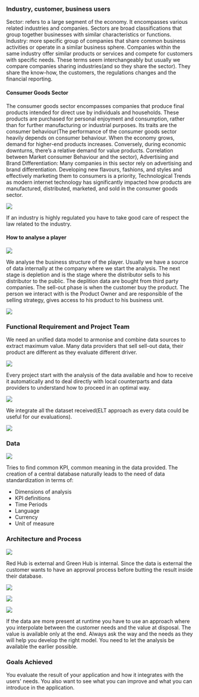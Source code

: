 ### Industry, customer, business users
Sector: refers to a large segment of the economy. It encompasses various related industries and companies. Sectors are broad classifications that group together businesses with similar characteristics or functions.
Industry: more specific group of companies that share common business activities or operate in a similar business sphere. Companies within the same industry offer similar products or services and compete for customers with specific needs.
These terms seem interchangeably but usually we compare companies sharing industries(and so they share the sector). They share the know-how, the customers, the regulations changes and the financial reporting.
#### Consumer Goods Sector
The consumer goods sector encompasses companies that produce final products intended for direct use by individuals and households. These products are purchased for personal enjoyment and consumption, rather than for further manufacturing or industrial purposes.
Its traits are the consumer behaviour(The performance of the consumer goods sector heavily depends on consumer behaviour. When the economy grows, demand for higher-end products increases. Conversely, during economic downturns, there’s a relative demand for value products. Correlation between Market consumer Behaviour and the sector), Advertising and Brand Differentiation: Many companies in this sector rely on advertising and brand differentiation. Developing new flavours, fashions, and styles and effectively marketing them to consumers is a priority, Technological Trends as modern internet technology has significantly impacted how products are manufactured,
distributed, marketed, and sold in the consumer goods sector.

![](https://i.imgur.com/LJUBEbv.png)

If an industry is highly regulated you have to take good care of respect the law related to the industry.
#### How to analyse a player

![](https://i.imgur.com/x6LZmEb.png)

We analyse the business structure of the player.
Usually we have a source of data internally at the company where we start the analysis. The next stage is depletion and is the stage where the distributor sells to his distributor to the public. The deplition data are bought from third party companies. The sell-out phase is when the customer buy the product.
The person we interact with is the Product Owner and are responsible of the selling strategy, gives access to his product to his business unit.  

![](https://i.imgur.com/Di1pN7O.png)

### Functional Requirement and Project Team
We need an unified data model to armonise and combine data sources to extract maximum value. Many data providers that sell sell-out data, their product are different as they evaluate different driver. 

![](https://i.imgur.com/fX8Wvad.png)

Every project start with the analysis of the data available and how to receive it automatically and to deal directly with local counterparts and data providers to understand how to proceed in an optimal way.

![](https://i.imgur.com/5n96wxx.png)

We integrate all the dataset received(ELT approach as every data could be useful for our evaluations). 

![](https://i.imgur.com/DCQT5CW.png)

### Data
![](https://i.imgur.com/vsxCC9E.png)

Tries to find common KPI, common meaning in the data provided. 
The creation of a central database naturally leads to the need of data standardization in terms of:
- Dimensions of analysis
- KPI definitions
- Time Periods
- Language
- Currency
- Unit of measure
### Architecture and Process

![](https://i.imgur.com/E65PbjA.png)

Red Hub is external and Green Hub is internal. 
Since the data is external the customer wants to have an approval process before butting the result inside their database. 

![](https://i.imgur.com/BuUhfku.png)

![](https://i.imgur.com/bsCXwBl.png)

![](https://i.imgur.com/xOnWSjT.png)

If the data are more present at runtime you have to use an approach where you interpolate between the customer needs and the value at disposal. The value is available only at the end. Always ask the way and the needs as they will help you develop the right model. You need to let the analysis be available the earlier possible.  
### Goals Achieved
You evaluate the result of your application and how it integrates with the users' needs. You also want to see what you can improve and what you can introduce in the application. 